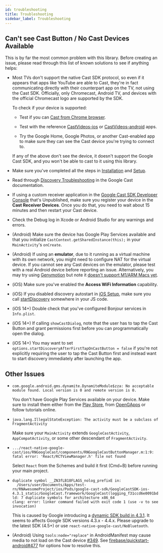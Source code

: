 ```yaml
---
id: troubleshooting
title: Troubleshooting
sidebar_label: Troubleshooting
---
```


## Can't see Cast Button / No Cast Devices Available

This is by far the most common problem with this library. Before creating an issue, please read through this list of known solutions to see if anything helps:

- Most TVs don't support the native Cast SDK protocol, so even if it appears that apps like YouTube are able to Cast, they're in fact communicating directly with their counterpart app on the TV, not using the Cast SDK. Officially, only Chromecast, Android TV, and devices with the official Chromecast logo are supported by the SDK.

  To check if your device is supported:

  - Test if you can [Cast from Chrome browser](https://support.google.com/chromecast/answer/3228332).

  - Test with the reference [CastVideos-ios](https://github.com/googlecast/CastVideos-ios) or [CastVideos-android](https://github.com/googlecast/CastVideos-android) apps.

  - Try the Google Home, Google Photos, or another Cast-enabled app to make sure they can see the Cast device you're trying to connect to.

  If any of the above don't see the device, it doesn't support the Google Cast SDK, and you won't be able to cast to it using this library.

- Make sure you've completed all the steps in [Installation](./installation) and [Setup](./setup).

- Read through [Discovery Troubleshooting](https://developers.google.com/cast/docs/discovery) in the Google Cast documentation.

- If using a custom receiver application in the [Google Cast SDK Developer Console](https://cast.google.com/publish) that's Unpublished, make sure you register your device in the **Cast Receiver Devices**. Once you do that, you need to wait about 15 minutes and then restart your Cast device.

- Check the Debug log in Xcode or Android Studio for any warnings and errors.

- (Android) Make sure the device has Google Play Services available and that you initialize `CastContext.getSharedInstance(this);` in your `MainActivity`'s `onCreate`.

- (Android) If using an **emulator**, due to it running as a virtual machine with its own network, you might need to configure NAT for the virtual device. If you cannot see any Cast devices on the emulator, please test with a real Android device before reporting an issue. Alternatively, you may try using [Genymotion](https://www.genymotion.com/) but note it [doesn't support M1/ARM Macs yet](https://support.genymotion.com/hc/en-us/articles/360017897157-Does-Genymotion-Desktop-work-on-Mac-M1-).

- (iOS) Make sure you've enabled the **Access WiFi Information** capability.

- (iOS) If you disabled discovery autostart in [iOS Setup](./setup#ios), make sure you call [startDiscovery](../api/classes/discoverymanager#startdiscovery) somewhere in your JS code.

- (iOS 14+) Double check that you've configured Bonjour services in `Info.plist`.

- (iOS 14+) If calling `showCastDialog`, note that the user has to tap the Cast Button and grant permissions first before you can programmatically open the dialog.

- (iOS 14+) You may want to set `options.startDiscoveryAfterFirstTapOnCastButton = false` if you're not explicitly requiring the user to tap the Cast Button first and instead want to start discovery immediately after launching the app.

## Other Issues

- ```
  com.google.android.gms.dynamite.DynamiteModule$zza: No acceptable module found. Local version is 0 and remote version is 0.
  ```

  You don't have Google Play Services available on your device. Make sure to install them either from the [Play Store](<(https://play.google.com/store/apps/details?id=com.google.android.gms&hl=en_US&gl=US)>), from [OpenGApps](http://opengapps.org/) or follow tutorials online.

- ```
  java.lang.IllegalStateException: The activity must be a subclass of FragmentActivity
  ```

  Make sure your `MainActivity` extends `GoogleCastActivity`, `AppCompatActivity`, or some other descendant of `FragmentActivity`.

- ```
  .../react-native-google-cast/ios/RNGoogleCast/components/RNGoogleCastButtonManager.m:1:9: fatal error: 'React/RCTViewManager.h' file not found
  ```

  Select `React` from the Schemes and build it first (Cmd+B) before running your main project.

- ```
  duplicate symbol __ZN3fLB18FLAGS_nolog_prefixE in:
    /Users/user/Documents/Apps/test-rn/RNAwesomeProject/ios/Pods/google-cast-sdk/GoogleCastSDK-ios-4.3.1_static/GoogleCast.framework/GoogleCast(logging_f31ccd6e0091bd60840b95581a5633bf.o)
  ld: 7 duplicate symbols for architecture x86_64
  clang: error: linker command failed with exit code 1 (use -v to see invocation)
  ```

  This is caused by Google introducing a [dynamic SDK build in 4.3.1](https://issuetracker.google.com/issues/113069508). It seems to affects Google SDK versions 4.3.x - 4.4.x. Please upgrade to the latest SDK (4.5+) or use `react-native-google-cast/NoBluetooth`.

- (Android) Using `tools:node="replace"` in AndroidManifest may cause media to not load on the Cast device [#349](https://github.com/react-native-google-cast/react-native-google-cast/issues/349). See [firebase/quickstart-android#477](https://github.com/firebase/quickstart-android/issues/477) for options how to resolve this.
